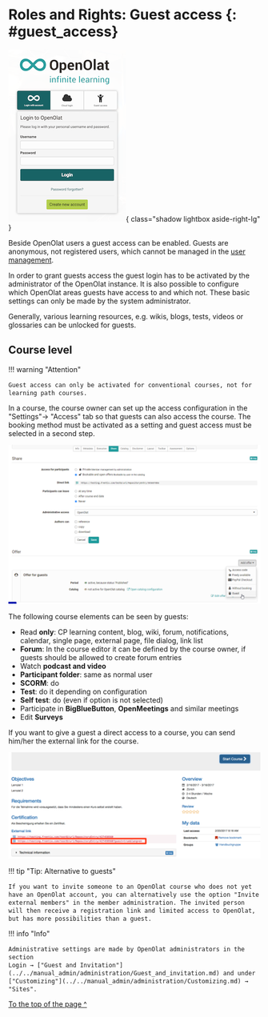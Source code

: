 # Roles and Rights: Guest access {: #guest_access}

![Guest login](assets/guestlogin_en_wm.png){ class="shadow lightbox aside-right-lg" }

Beside OpenOlat users a guest access can be enabled. Guests are anonymous, not
registered users, which cannot be managed in the [user management](../../manual_admin/usermanagement/index.md).

In order to grant guests access the guest login has to be activated by the administrator of the OpenOlat instance. It is also possible to configure which OpenOlat areas guests have access to and which not. These basic settings can only be made by the system administrator.

Generally, various learning resources, e.g. wikis, blogs, tests, videos or glossaries can be unlocked for guests.  

## Course level

!!! warning "Attention"

    Guest access can only be activated for conventional courses, not for learning path courses.

In a course, the course owner can set up the access configuration in the
"Settings"→ "Access" tab so that guests can also access the course. The booking method must be activated as a setting and guest access must be selected in a second step.

![guest access](assets/Gastzugang_en.png)

The following course elements can be seen by guests:

  * Read **only**: CP learning content, blog, wiki, forum, notifications, calendar, single page, external page, file dialog, link list
  * **Forum**: In the course editor it can be defined by the course owner, if guests should be allowed to create forum entries
  * Watch **podcast and video**
  * **Participant folder**: same as normal user
  * **SCORM**: do
  * **Test**: do it depending on configuration
  * **Self test**: do (even if option is not selected)
  * Participate in **BigBlueButton**, **OpenMeetings** and similar meetings
  * Edit **Surveys**

If you want to give a guest a direct access to a course, you can send him/her the external link for the course. 

![Info page](assets/guest_infopage.png)


!!! tip "Tip: Alternative to guests"

    If you want to invite someone to an OpenOlat course who does not yet have an OpenOlat account, you can alternatively use the option "Invite external members" in the member administration. The invited person will then receive a registration link and limited access to OpenOlat, but has more possibilities than a guest. 
  
!!! info "Info"  

    Administrative settings are made by OpenOlat administrators in the section
    Login → ["Guest and Invitation"](../../manual_admin/administration/Guest_and_invitation.md) and under ["Customizing"](../../manual_admin/administration/Customizing.md) → "Sites".



[To the top of the page ^](#guest_access)